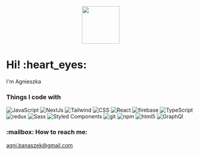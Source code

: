 <div id="header" align="center">
  <img src="https://media.giphy.com/media/cFdHXXm5GhJsc/giphy.gif" width="100"/>
</div>
<h1> Hi! :heart_eyes:</h1>
<p>I'm Agnieszka</p>
<h3>Things I code with</h3>
<p>
    <img alt="JavaScript" src="https://img.shields.io/badge/-JavaScript-FFD528?style=flat-square&logo=JavaScript&logoColor=white" />
    <img alt="NextJs" src="https://img.shields.io/badge/next.js-000000?style=flat-squar&logo=nextdotjs&logoColor=white" />
    <img alt="Tailwind" src="https://img.shields.io/badge/tailwindcss-0F172A?&logo=tailwindcss" />
   <img alt="CSS" src="https://img.shields.io/badge/-CSS-254BDD?style=flat-square&logo=CSS3&logoColor=white" />
  <img alt="React" src="https://img.shields.io/badge/-React-45b8d8?style=flat-square&logo=react&logoColor=white" />
  <img alt="firebase" src="https://img.shields.io/badge/-ReactRouter-252525?style=flat-square&logo=ReactRouter&logoColor=white" />
  <img alt="TypeScript" src="https://img.shields.io/badge/-TypeScript-007ACC?style=flat-square&logo=typescript&logoColor=white" />
  <img alt="redux" src="https://img.shields.io/badge/-Redux-764ABC?style=flat-square&logo=redux&logoColor=white" />
  <img alt="Sass" src="https://img.shields.io/badge/-Sass-CC6699?style=flat-square&logo=sass&logoColor=white" />
  <img alt="Styled Components" src="https://img.shields.io/badge/-Styled_Components-db7092?style=flat-square&logo=styled-components&logoColor=white" />
  <img alt="git" src="https://img.shields.io/badge/-Git-F05032?style=flat-square&logo=git&logoColor=white" />
  <img alt="npm" src="https://img.shields.io/badge/-NPM-CB3837?style=flat-square&logo=npm&logoColor=white" />
  <img alt="html5" src="https://img.shields.io/badge/-HTML5-E34F26?style=flat-square&logo=html5&logoColor=white" />
  <img alt="GraphQl" src="https://img.shields.io/badge/graphql-000000?style=flat-squar&logo=graphql&logoColor=white" />

</p>
<h3> :mailbox: How to reach me:</h3>
 <a href="agni.banaszek@gmail.com">agni.banaszek@gmail.com</a>

